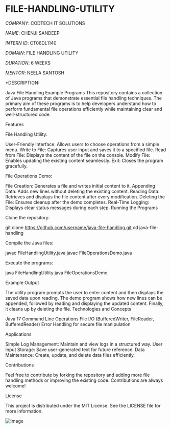 # FILE-HANDLING-UTILITY
*COMPANY*: CODTECH IT SOLUTIONS

*NAME*: CHENJI SANDEEP

*INTERN ID*: CT06DL1140

*DOMAIN*: FILE HANDLING UTILITY

*DURATION*: 6 WEEKS

*MENTOR*: NEELA SANTOSH

*DESCRIPTION:

Java File Handling Example Programs
This repository contains a collection of Java programs that demonstrate essential file handling techniques. The primary aim of these programs is to help developers understand how to perform fundamental file operations efficiently while maintaining clear and well-structured code.

Features

File Handling Utility:

User-Friendly Interface: Allows users to choose operations from a simple menu.
Write to File: Captures user input and saves it to a specified file.
Read from File: Displays the content of the file on the console.
Modify File: Enables updating the existing content seamlessly.
Exit: Closes the program gracefully.


File Operations Demo:

File Creation: Generates a file and writes initial content to it.
Appending Data: Adds new lines without deleting the existing content.
Reading Data: Retrieves and displays the file content after every modification.
Deleting the File: Ensures cleanup after the demo completes.
Real-Time Logging: Displays clear status messages during each step.
Running the Programs


Clone the repository:

git clone https://github.com/username/java-file-handling.git
cd java-file-handling


Compile the Java files:

javac FileHandlingUtility.java
javac FileOperationsDemo.java


Execute the programs:

java FileHandlingUtility
java FileOperationsDemo


Example Output

The utility program prompts the user to enter content and then displays the saved data upon reading.
The demo program shows how new lines can be appended, followed by reading and displaying the updated content. Finally, it cleans up by deleting the file.
Technologies and Concepts

Java 17
Command Line Operations
File I/O (BufferedWriter, FileReader, BufferedReader)
Error Handling for secure file manipulation


Applications

Simple Log Management: Maintain and view logs in a structured way.
User Input Storage: Save user-generated text for future reference.
Data Maintenance: Create, update, and delete data files efficiently.


Contributions

Feel free to contribute by forking the repository and adding more file handling methods or improving the existing code. Contributions are always welcome!


License

This project is distributed under the MIT License. See the LICENSE file for more information.


![Image](https://github.com/user-attachments/assets/00603cb1-a8b2-4bb1-b2cb-954f2f00b508)
